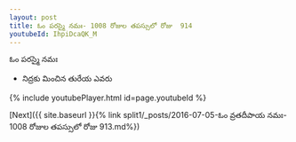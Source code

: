 ```yaml
---
layout: post
title: ఓం పరస్మై నమః- 1008 రోజుల తపస్సులో రోజు  914
youtubeId: IhpiDcaQK_M
---
```

 
 
 ఓం పరస్మై నమః  
 
 -  నిద్రకు మించిన తురేయ ఎవరు 
 
  
 
  
 
 
 
 
 
 


{% include youtubePlayer.html id=page.youtubeId %}
 
[Next]({{ site.baseurl }}{% link  split1/_posts/2016-07-05-ఓం వ్రతదీపాయ నమః- 1008 రోజుల తపస్సులో రోజు  913.md%})
 
